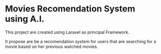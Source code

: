# Movies Recomendation System using A.I.

This project are created using Laravel as principal Framework. 

It propose are be a recomendation system for users that are searching for a movie based on her previous watched movies.
